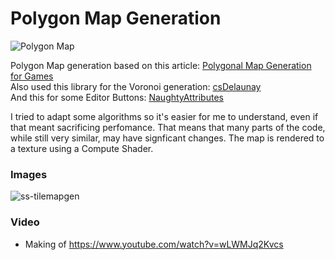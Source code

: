 # Polygon Map Generation

![Polygon Map](Content/Map.gif)

Polygon Map generation based on this article: [Polygonal Map Generation for Games](http://www-cs-students.stanford.edu/~amitp/game-programming/polygon-map-generation/#elevation)  
Also used this library for the Voronoi generation: [csDelaunay](https://github.com/PouletFrit/csDelaunay)  
And this for some Editor Buttons: [NaughtyAttributes](https://github.com/dbrizov/NaughtyAttributes)  

I tried to adapt some algorithms so it's easier for me to understand, even if that meant sacrificing perfomance. That means that many parts of the code, while still very similar, may have signficant changes.
The map is rendered to a texture using a Compute Shader.

### Images
![ss-tilemapgen](https://github.com/user-attachments/assets/7622c600-0e81-463e-b8ce-52d978fc609b)

### Video
- Making of https://www.youtube.com/watch?v=wLWMJq2Kvcs
